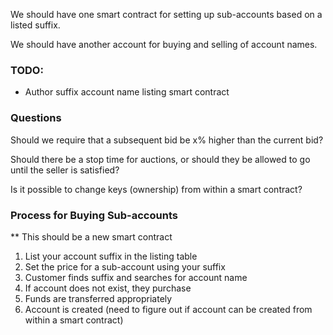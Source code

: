 
We should have one smart contract for setting up sub-accounts based on a listed suffix.

We should have another account for buying and selling of account names.


### TODO: 
- Author suffix account name listing smart contract


### Questions
Should we require that a subsequent bid be x% higher than the current bid?

Should there be a stop time for auctions, or should they be allowed to go until the seller is satisfied?

Is it possible to change keys (ownership) from within a smart contract?




### Process for Buying Sub-accounts
** This should be a new smart contract

1. List your account suffix in the listing table
2. Set the price for a sub-account using your suffix
3. Customer finds suffix and searches for account name
4. If account does not exist, they purchase
5. Funds are transferred appropriately
6. Account is created (need to figure out if account can be created from within a smart contract)
